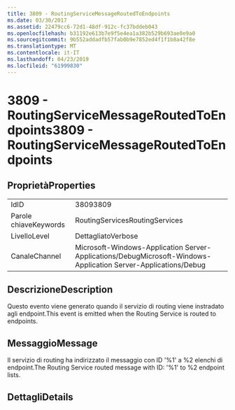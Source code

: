 ```yaml
---
title: 3809 - RoutingServiceMessageRoutedToEndpoints
ms.date: 03/30/2017
ms.assetid: 22479cc6-72d1-48df-912c-fc37bddeb043
ms.openlocfilehash: b31192e613b7e9f5e4ea1a382b529b693ae0e9a0
ms.sourcegitcommit: 9b552addadfb57fab0b9e7852ed4f1f1b8a42f8e
ms.translationtype: MT
ms.contentlocale: it-IT
ms.lasthandoff: 04/23/2019
ms.locfileid: "61999830"
---
```

# <a name="3809---routingservicemessageroutedtoendpoints"></a><span data-ttu-id="d6fd8-102">3809 - RoutingServiceMessageRoutedToEndpoints</span><span class="sxs-lookup"><span data-stu-id="d6fd8-102">3809 - RoutingServiceMessageRoutedToEndpoints</span></span>
## <a name="properties"></a><span data-ttu-id="d6fd8-103">Proprietà</span><span class="sxs-lookup"><span data-stu-id="d6fd8-103">Properties</span></span>  
  
|||  
|-|-|  
|<span data-ttu-id="d6fd8-104">Id</span><span class="sxs-lookup"><span data-stu-id="d6fd8-104">ID</span></span>|<span data-ttu-id="d6fd8-105">3809</span><span class="sxs-lookup"><span data-stu-id="d6fd8-105">3809</span></span>|  
|<span data-ttu-id="d6fd8-106">Parole chiave</span><span class="sxs-lookup"><span data-stu-id="d6fd8-106">Keywords</span></span>|<span data-ttu-id="d6fd8-107">RoutingServices</span><span class="sxs-lookup"><span data-stu-id="d6fd8-107">RoutingServices</span></span>|  
|<span data-ttu-id="d6fd8-108">Livello</span><span class="sxs-lookup"><span data-stu-id="d6fd8-108">Level</span></span>|<span data-ttu-id="d6fd8-109">Dettagliato</span><span class="sxs-lookup"><span data-stu-id="d6fd8-109">Verbose</span></span>|  
|<span data-ttu-id="d6fd8-110">Canale</span><span class="sxs-lookup"><span data-stu-id="d6fd8-110">Channel</span></span>|<span data-ttu-id="d6fd8-111">Microsoft-Windows-Application Server-Applications/Debug</span><span class="sxs-lookup"><span data-stu-id="d6fd8-111">Microsoft-Windows-Application Server-Applications/Debug</span></span>|  
  
## <a name="description"></a><span data-ttu-id="d6fd8-112">Descrizione</span><span class="sxs-lookup"><span data-stu-id="d6fd8-112">Description</span></span>  
 <span data-ttu-id="d6fd8-113">Questo evento viene generato quando il servizio di routing viene instradato agli endpoint.</span><span class="sxs-lookup"><span data-stu-id="d6fd8-113">This event is emitted when the Routing Service is routed to endpoints.</span></span>  
  
## <a name="message"></a><span data-ttu-id="d6fd8-114">Messaggio</span><span class="sxs-lookup"><span data-stu-id="d6fd8-114">Message</span></span>  
 <span data-ttu-id="d6fd8-115">Il servizio di routing ha indirizzato il messaggio con ID '%1' a %2 elenchi di endpoint.</span><span class="sxs-lookup"><span data-stu-id="d6fd8-115">The Routing Service routed message with ID: '%1' to %2 endpoint lists.</span></span>  
  
## <a name="details"></a><span data-ttu-id="d6fd8-116">Dettagli</span><span class="sxs-lookup"><span data-stu-id="d6fd8-116">Details</span></span>
